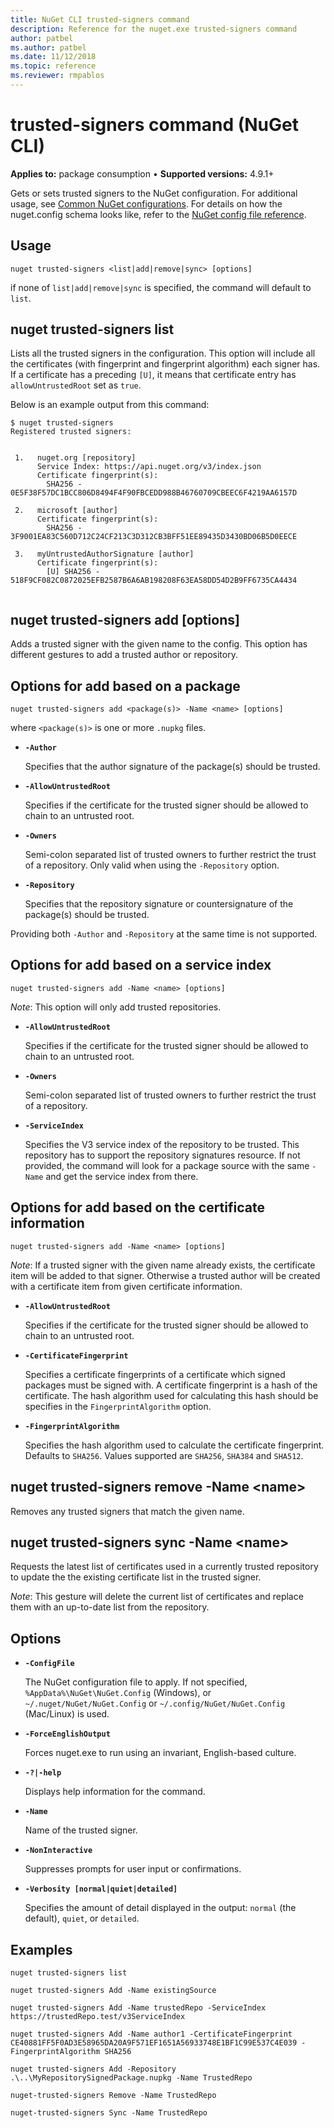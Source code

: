 ```yaml
---
title: NuGet CLI trusted-signers command
description: Reference for the nuget.exe trusted-signers command
author: patbel
ms.author: patbel
ms.date: 11/12/2018
ms.topic: reference
ms.reviewer: rmpablos
---
```


# trusted-signers command (NuGet CLI)

**Applies to:** package consumption &bullet; **Supported versions:** 4.9.1+

Gets or sets trusted signers to the NuGet configuration. For additional usage, see [Common NuGet configurations](../../consume-packages/configuring-nuget-behavior.md). For details on how the nuget.config schema looks like, refer to the [NuGet config file reference](../nuget-config-file.md).

## Usage

```cli
nuget trusted-signers <list|add|remove|sync> [options]
```

if none of `list|add|remove|sync` is specified, the command will default to `list`.

## nuget trusted-signers list

Lists all the trusted signers in the configuration. This option will include all the certificates (with fingerprint and fingerprint algorithm) each signer has. If a certificate has a preceding `[U]`, it means that certificate entry has `allowUntrustedRoot` set as `true`.

Below is an example output from this command:

```cli
$ nuget trusted-signers
Registered trusted signers:


 1.   nuget.org [repository]
      Service Index: https://api.nuget.org/v3/index.json
      Certificate fingerprint(s):
        SHA256 - 0E5F38F57DC1BCC806D8494F4F90FBCEDD988B46760709CBEEC6F4219AA6157D

 2.   microsoft [author]
      Certificate fingerprint(s):
        SHA256 - 3F9001EA83C560D712C24CF213C3D312CB3BFF51EE89435D3430BD06B5D0EECE

 3.   myUntrustedAuthorSignature [author]
      Certificate fingerprint(s):
        [U] SHA256 - 518F9CF082C0872025EFB2587B6A6AB198208F63EA58DD54D2B9FF6735CA4434
        
```

## nuget trusted-signers add [options]

Adds a trusted signer with the given name to the config. This option has different gestures to add a trusted author or repository.

## Options for add based on a package

```cli
nuget trusted-signers add <package(s)> -Name <name> [options]
```

where `<package(s)>` is one or more `.nupkg` files.

- **`-Author`**

  Specifies that the author signature of the package(s) should be trusted.

- **`-AllowUntrustedRoot`**

  Specifies if the certificate for the trusted signer should be allowed to chain to an untrusted root.

- **`-Owners`**

  Semi-colon separated list of trusted owners to further restrict the trust of a repository. Only valid when using the `-Repository` option.

- **`-Repository`**

  Specifies that the repository signature or countersignature of the package(s) should be trusted.

Providing both `-Author` and `-Repository` at the same time is not supported.

## Options for add based on a service index

```cli
nuget trusted-signers add -Name <name> [options]
```

_Note_: This option will only add trusted repositories. 

- **`-AllowUntrustedRoot`**

  Specifies if the certificate for the trusted signer should be allowed to chain to an untrusted root.

- **`-Owners`**

  Semi-colon separated list of trusted owners to further restrict the trust of a repository.

- **`-ServiceIndex`**

  Specifies the V3 service index of the repository to be trusted. This repository has to support the repository signatures resource. If not provided, the command will look for a package source with the same `-Name` and get the service index from there.

## Options for add based on the certificate information

```cli
nuget trusted-signers add -Name <name> [options]
```

_Note_: If a trusted signer with the given name already exists, the certificate item will be added to that signer. Otherwise a trusted author will be created with a certificate item from given certificate information.


- **`-AllowUntrustedRoot`**

  Specifies if the certificate for the trusted signer should be allowed to chain to an untrusted root.

- **`-CertificateFingerprint`**

  Specifies a certificate fingerprints of a certificate which signed packages must be signed with. A certificate fingerprint is a hash of the certificate. The hash algorithm used for calculating this hash should be specifies in the `FingerprintAlgorithm` option.

- **`-FingerprintAlgorithm`**

  Specifies the hash algorithm used to calculate the certificate fingerprint. Defaults to `SHA256`. Values supported are `SHA256`, `SHA384` and `SHA512`.

## nuget trusted-signers remove -Name \<name\>

Removes any trusted signers that match the given name.

## nuget trusted-signers sync -Name \<name\>

Requests the latest list of certificates used in a currently trusted repository to update the the existing certificate list in the trusted signer.

_Note_: This gesture will delete the current list of certificates and replace them with an up-to-date list from the repository.

## Options

- **`-ConfigFile`**

  The NuGet configuration file to apply. If not specified, `%AppData%\NuGet\NuGet.Config` (Windows), or `~/.nuget/NuGet/NuGet.Config` or `~/.config/NuGet/NuGet.Config` (Mac/Linux) is used.

- **`-ForceEnglishOutput`**

  Forces nuget.exe to run using an invariant, English-based culture.

- **`-?|-help`**

  Displays help information for the command.

- **`-Name`**

  Name of the trusted signer.

- **`-NonInteractive`**

  Suppresses prompts for user input or confirmations.

- **`-Verbosity [normal|quiet|detailed]`**

  Specifies the amount of detail displayed in the output: `normal` (the default), `quiet`, or `detailed`.


## Examples

```cli
nuget trusted-signers list

nuget trusted-signers Add -Name existingSource

nuget trusted-signers Add -Name trustedRepo -ServiceIndex https://trustedRepo.test/v3ServiceIndex

nuget trusted-signers Add -Name author1 -CertificateFingerprint CE40881FF5F0AD3E58965DA20A9F571EF1651A56933748E1BF1C99E537C4E039 -FingerprintAlgorithm SHA256

nuget trusted-signers Add -Repository .\..\MyRepositorySignedPackage.nupkg -Name TrustedRepo

nuget-trusted-signers Remove -Name TrustedRepo

nuget-trusted-signers Sync -Name TrustedRepo
```
